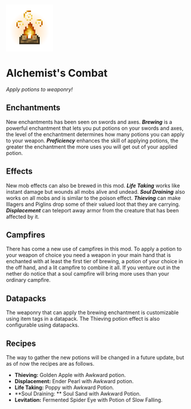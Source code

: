 ![](https://github.com/Lucid-Lucie/Alchemist/blob/main/src/main/resources/logo.png)

# Alchemist's Combat

*Apply potions to weaponry!*

## Enchantments

New enchantments has been seen on swords and axes. ***Brewing*** is a powerful enchantment that lets you put potions on your swords and axes, the level of the enchantment determines how many potions you can apply to your weapon. ***Proficiency*** enhances the skill of applying potions, the greater the enchantment the more uses you will get out of your applied potion.

## Effects

New mob effects can also be brewed in this mod. ***Life Taking*** works like instant damage but wounds all mobs alive and undead. ***Soul Draining*** also works on all mobs and is similar to the poison effect. ***Thieving*** can make Illagers and Piglins drop some of their valued loot that they are carrying. ***Displacement*** can teleport away armor from the creature that has been affected by it.

## Campfires

There has come a new use of campfires in this mod. To apply a potion to your weapon of choice you need a weapon in your main hand that is enchanted with at least the first tier of brewing, a potion of your choice in the off hand, and a lit campfire to combine it all. If you venture out in the nether do notice that a soul campfire will bring more uses than your ordinary campfire.

## Datapacks

The weaponry that can apply the brewing enchantment is customizable using item tags in a datapack. The Thieving potion effect is also configurable using datapacks.

## Recipes

The way to gather the new potions will be changed in a future update, but as of now the recipes are as follows.

* **Thieving:** Golden Apple with Awkward potion.
* **Displacement:** Ender Pearl with Awkward potion.
* **Life Taking:** Poppy with Awkward Potion.
* **Soul Draining: ** Soul Sand with Awkward Potion.
* **Levitation:** Fermented Spider Eye with Potion of Slow Falling.
